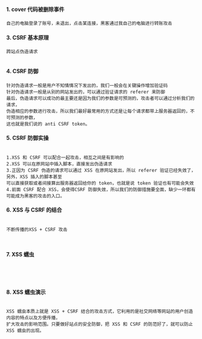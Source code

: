 #### 1.	cover 代码被删除事件
```
自己的电脑登录了账号，未退出，点击某连接，黑客通过我自己的电脑进行转账攻击
```
#### 3.	CSRF 基本原理
```
跨站点伪造请求
```
![]()

#### 4.	CSRF 防御
```
针对伪造请求一般是用户不知情情况下发出的，我们一般会在关键操作增加验证码
针对伪造请求一般是从别的网站发出的，可以通过验证请求的 referer 来防御
最后，伪造请求可以成功的最主要还是因为我们的参数是可预测的，攻击者可以通过分析我们的请求，
伪造相应的参数进行攻击，所以我们最好最常用的方式还是让每个请求都带上服务器返回的，不可预测的参数，
这也就是我们说的 anti CSRF token。

```
#### 5.	CSRF 防御实操
![]()
```
1.XSS 和 CSRF 可以配合一起攻击，相互之间是有影响的
2.XSS 可以在原网站中插入脚本，直接发出伪造请求
3.正因为 CSRF 伪造的请求可以通过 XSS 在原网站发出，所以 referer 验证已经失效了，另外，XSS 插入的脚本甚至
可以直接获取或者间接算出服务器返回给你的 token，也就是说 token 验证也有可能会失效
4.前面 CSRF 配合 XSS，会使得CSRF 防御失效，所以我们的防御措施要全面，缺少一环都有可能成为黑客的攻击的入口。
```
#### 6.	XSS 与 CSRF 的结合
```

不断传播的XSS + CSRF 攻击



```
#### 7.	XSS 蠕虫
```




```
#### 8.	XSS 蠕虫演示
```

XSS 蠕虫本质上就是 XSS + CSRF 结合的攻击方式，它利用的是社交网络等网站的用户创造内容的特点以及方便传播，
扩大攻击的影响范围。只要做好站点的安全防御，把 XSS 和 CSRF 的防范好了，就可以防止 XSS 蠕虫的出现。

```
